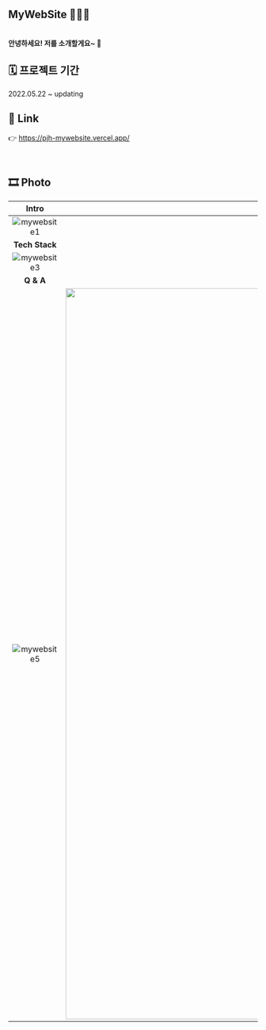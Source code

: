 ##   MyWebSite 👨🏻‍💻 

<br>
<strong>안녕하세요! 저를 소개할게요~ 👋</strong>
<br>

## 🗓 프로젝트 기간

2022.05.22 ~ updating
  <br>
## 📎 Link

 👉  https://pjh-mywebsite.vercel.app/

<br>


## 🎞 Photo
**Intro**|**About Me**
:--------:|:--------:|
<img width="" alt="mywebsite1" src="https://user-images.githubusercontent.com/81337674/187109367-dcde33d0-1d24-4d79-927d-ed0d9a82e69b.png"> |<img width="" alt="mywebsite2" src="https://user-images.githubusercontent.com/81337674/187109401-6d9f59ac-4bd4-494f-b6ad-ba1775a3c613.png">
**Tech Stack**|**Projects**
<img width="" alt="mywebsite3" src="https://user-images.githubusercontent.com/81337674/187109409-cd87daac-2160-4730-a061-3f810669855b.png">|!<img width="" alt="mywebsite4" src="https://user-images.githubusercontent.com/81337674/187109420-ac5c5eef-23fb-4dd5-a0ec-61e2fbb812d6.png">
**Q & A**|**Studying**
<img width="" alt="mywebsite5" src="https://user-images.githubusercontent.com/81337674/187109428-bd158530-deac-446f-b0e5-741d08c29b6d.png">|<img width="1475" alt="스크린샷 2023-01-10 오후 10 59 20" src="https://user-images.githubusercontent.com/81337674/211570796-c66afaae-c37d-4441-a21a-75c0feff370a.png">






